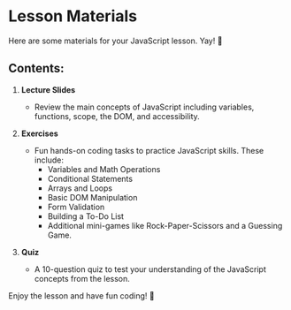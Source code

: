 # Lesson Materials

Here are some materials for your JavaScript lesson. Yay! 🎉

## Contents:

1. **Lecture Slides**
   - Review the main concepts of JavaScript including variables, functions, scope, the DOM, and accessibility.

2. **Exercises**
   - Fun hands-on coding tasks to practice JavaScript skills. These include:
     - Variables and Math Operations
     - Conditional Statements
     - Arrays and Loops
     - Basic DOM Manipulation
     - Form Validation
     - Building a To-Do List
     - Additional mini-games like Rock-Paper-Scissors and a Guessing Game.

3. **Quiz**
   - A 10-question quiz to test your understanding of the JavaScript concepts from the lesson.

Enjoy the lesson and have fun coding! 🚀
